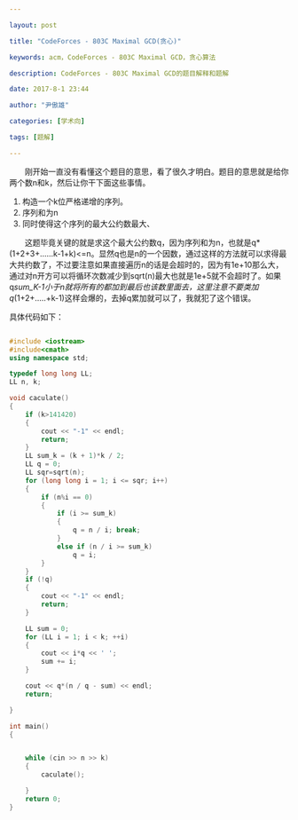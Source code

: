 ```yaml
---

layout: post

title: "CodeForces - 803C Maximal GCD(贪心)"

keywords: acm，CodeForces - 803C Maximal GCD，贪心算法

description: CodeForces - 803C Maximal GCD的题目解释和题解

date: 2017-8-1 23:44

author: "尹傲雄"

categories: [学术向]

tags: [题解]

---
```


　　刚开始一直没有看懂这个题目的意思，看了很久才明白。题目的意思就是给你两个数n和k，然后让你干下面这些事情。
1. 构造一个k位严格递增的序列。
2. 序列和为n
3. 同时使得这个序列的最大公约数最大、

　　这题毕竟关键的就是求这个最大公约数q，因为序列和为n，也就是q*(1+2+3+......k-1+k)<=n。显然q也是n的一个因数，通过这样的方法就可以求得最大共约数了，不过要注意如果直接遍历n的话是会超时的，因为有1e+10那么大，通过对n开方可以将循环次数减少到sqrt(n)最大也就是1e+5就不会超时了。如果q*sum_K-1小于n就将所有的都加到最后也该数里面去，这里注意不要类加q*(1+2+.....+k-1)这样会爆的，去掉q累加就可以了，我就犯了这个错误。

具体代码如下：

```c++

#include <iostream>
#include<cmath>
using namespace std;

typedef long long LL;
LL n, k;

void caculate()
{
	if (k>141420)
	{
		cout << "-1" << endl;
		return;
	}
	LL sum_k = (k + 1)*k / 2;
	LL q = 0;
	LL sqr=sqrt(n);
	for (long long i = 1; i <= sqr; i++)
	{
		if (n%i == 0)
		{
			if (i >= sum_k)
			{
				q = n / i; break;
			}
			else if (n / i >= sum_k)
				q = i;
		}
	}
	if (!q)
	{
		cout << "-1" << endl;
		return;
	}

	LL sum = 0;
	for (LL i = 1; i < k; ++i)
	{
		cout << i*q << ' ';
		sum += i;
	}

	cout << q*(n / q - sum) << endl;
	return;

}

int main()
{


	while (cin >> n >> k)
	{
		caculate();

	}
	return 0;
}

```
